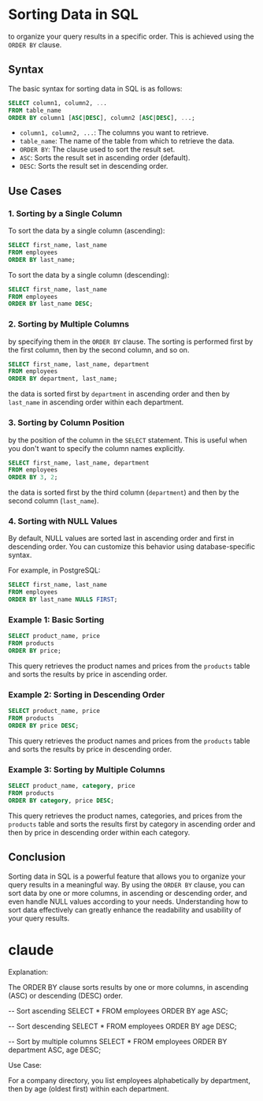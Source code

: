 # Sorting Data in SQL

to organize your query results in a specific order. This is achieved using the `ORDER BY` clause.

## Syntax

The basic syntax for sorting data in SQL is as follows:

```sql
SELECT column1, column2, ...
FROM table_name
ORDER BY column1 [ASC|DESC], column2 [ASC|DESC], ...;
```

- `column1, column2, ...`: The columns you want to retrieve.
- `table_name`: The name of the table from which to retrieve the data.
- `ORDER BY`: The clause used to sort the result set.
- `ASC`: Sorts the result set in ascending order (default).
- `DESC`: Sorts the result set in descending order.

## Use Cases

### 1. Sorting by a Single Column

To sort the data by a single column (ascending):
```sql
SELECT first_name, last_name
FROM employees
ORDER BY last_name;
```

To sort the data by a single column (descending):
```sql
SELECT first_name, last_name
FROM employees
ORDER BY last_name DESC;
```


### 2. Sorting by Multiple Columns

by specifying them in the `ORDER BY` clause. The sorting is performed first by the first column, then by the second column, and so on.

```sql
SELECT first_name, last_name, department
FROM employees
ORDER BY department, last_name;
```
the data is sorted first by `department` in ascending order and then by `last_name` in ascending order within each department.


### 3. Sorting by Column Position

by the position of the column in the `SELECT` statement. This is useful when you don't want to specify the column names explicitly.

```sql
SELECT first_name, last_name, department
FROM employees
ORDER BY 3, 2;
```
the data is sorted first by the third column (`department`) and then by the second column (`last_name`).


### 4. Sorting with NULL Values

By default, NULL values are sorted last in ascending order and first in descending order. You can customize this behavior using database-specific syntax.

For example, in PostgreSQL:

```sql
SELECT first_name, last_name
FROM employees
ORDER BY last_name NULLS FIRST;
```

### Example 1: Basic Sorting

```sql
SELECT product_name, price
FROM products
ORDER BY price;
```

This query retrieves the product names and prices from the `products` table and sorts the results by price in ascending order.

### Example 2: Sorting in Descending Order

```sql
SELECT product_name, price
FROM products
ORDER BY price DESC;
```

This query retrieves the product names and prices from the `products` table and sorts the results by price in descending order.

### Example 3: Sorting by Multiple Columns

```sql
SELECT product_name, category, price
FROM products
ORDER BY category, price DESC;
```

This query retrieves the product names, categories, and prices from the `products` table and sorts the results first by category in ascending order and then by price in descending order within each category.

## Conclusion

Sorting data in SQL is a powerful feature that allows you to organize your query results in a meaningful way. By using the `ORDER BY` clause, you can sort data by one or more columns, in ascending or descending order, and even handle NULL values according to your needs. Understanding how to sort data effectively can greatly enhance the readability and usability of your query results.



# claude

Explanation:

The ORDER BY clause sorts results by one or more columns, in ascending (ASC) or descending (DESC) order.

-- Sort ascending
SELECT * FROM employees ORDER BY age ASC;

-- Sort descending
SELECT * FROM employees ORDER BY age DESC;

-- Sort by multiple columns
SELECT * FROM employees ORDER BY department ASC, age DESC;


Use Case:

For a company directory, you list employees alphabetically by department, then by age (oldest first) within each department.